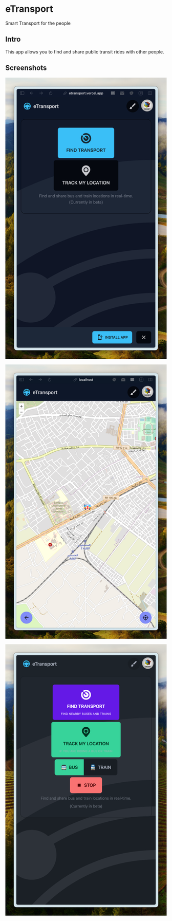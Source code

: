 # eTransport

Smart Transport for the people

## Intro

This app allows you to find and share public transit rides with other people.

## Screenshots

![Home](images/home.png)

![Map](images/map.png)

![Track](images/track.png)